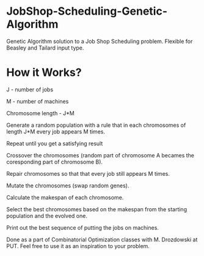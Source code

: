 # JobShop-Scheduling-Genetic-Algorithm

Genetic Algorithm solution to a Job Shop Scheduling problem. Flexible for Beasley and Tailard input type.

# How it Works?

J - number of jobs

M - number of machines

Chromosome length - J*M

Generate a random population with a rule that in each chromosomes of length J*M every job appears M times.

Repeat until you get a satisfying result 

Crossover the chromosomes (random part of chromosome A becames the coresponding part of chromosome B).

Repair chromosomes so that that every job still appears M times.

Mutate the chromosomes (swap random genes).

Calculate the makespan of each chromosome. 

Select the best chromosomes based on the makespan from the starting population and the evolved one.


Print out the best sequence of putting the jobs on machines.

Done as a part of Combinatorial Optimization classes with M. Drozdowski at PUT. Feel free to use it as an inspiration to your problem.
